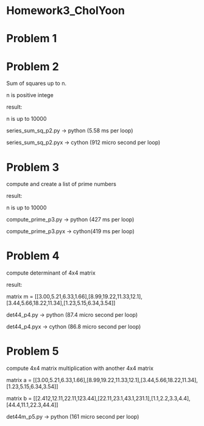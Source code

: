 Homework3_CholYoon
==================

Problem 1
==================
Problem 2
==================
Sum of squares up to n.

n is positive intege

result:

n is up to 10000

series_sum_sq_p2.py -> python (5.58 ms per loop)

series_sum_sq_p2.pyx -> cython (912 micro second per loop)

Problem 3
==================
compute and create a list of prime numbers


result:

n is up to 10000

compute_prime_p3.py -> python (427 ms per loop)

compute_prime_p3.pyx -> cython(419 ms per loop)

Problem 4
==================
compute determinant of 4x4 matrix


result:

matrix m =  [[3.00,5.21,6.33,1.66],[8.99,19.22,11.33,12.1],[3.44,5.66,18.22,11.34],[1.23,5.15,6.34,3.54]]

det44_p4.py -> python (87.4 micro second per loop)

det44_p4.pyx -> cython (86.8 micro second per loop)

Problem 5
=================
compute 4x4 matrix multiplication with another 4x4 matrix

matrix a = [[3.00,5.21,6.33,1.66],[8.99,19.22,11.33,12.1],[3.44,5.66,18.22,11.34],[1.23,5.15,6.34,3.54]]

matrix b = [[2.412,12.11,22.11,123.44],[22.11,23.1,43.1,231.1],[1.1,2.2,3.3,4.4],[44.4,11.1,22.3,44.4]]

det44m_p5.py -> python (161 micro second per loop)


